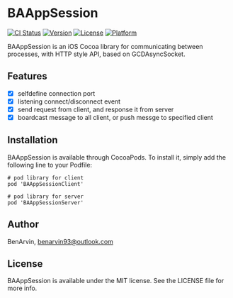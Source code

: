 # BAAppSession

[![CI Status](https://img.shields.io/travis/BenArvin/BAAppSession.svg?style=flat)](https://travis-ci.org/BenArvin/BAAppSession)
[![Version](https://img.shields.io/cocoapods/v/BAAppSession.svg?style=flat)](https://cocoapods.org/pods/BAAppSession)
[![License](https://img.shields.io/cocoapods/l/BAAppSession.svg?style=flat)](https://cocoapods.org/pods/BAAppSession)
[![Platform](https://img.shields.io/cocoapods/p/BAAppSession.svg?style=flat)](https://cocoapods.org/pods/BAAppSession)

BAAppSession is an iOS Cocoa library for communicating between processes, with HTTP style API, based on GCDAsyncSocket.

## Features

- [x] selfdefine connection port
- [x] listening connect/disconnect event
- [x] send request from client, and response it from server
- [x] boardcast message to all client, or push messge to specified client

## Installation

BAAppSession is available through CocoaPods. To install it, simply add the following line to your Podfile:

```
# pod library for client
pod 'BAAppSessionClient'

# pod library for server
pod 'BAAppSessionServer'
```

## Author

BenArvin, benarvin93@outlook.com

## License

BAAppSession is available under the MIT license. See the LICENSE file for more info.
